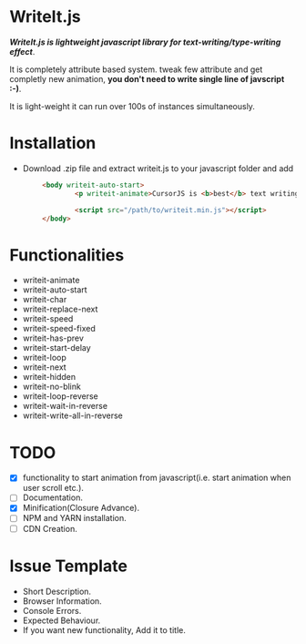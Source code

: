 # WriteIt.js
**_WriteIt.js is lightweight javascript library for text-writing/type-writing effect_**.

It is completely attribute based system. tweak few attribute and get completly new animation, **you don't need to write single line of javscript :-)**.

It is light-weight it can run over 100s of instances simultaneously.

# Installation
- Download .zip file and extract writeit.js to your javascript folder and add

```html
        <body writeit-auto-start>
                <p writeit-animate>CursorJS is <b>best</b> text writing effect <i>javascript library</i></p>

                <script src="/path/to/writeit.min.js"></script>
        </body>
```
# Functionalities

- writeit-animate
- writeit-auto-start
- writeit-char
- writeit-replace-next
- writeit-speed
- writeit-speed-fixed
- writeit-has-prev
- writeit-start-delay
- writeit-loop
- writeit-next
- writeit-hidden
- writeit-no-blink
- writeit-loop-reverse
- writeit-wait-in-reverse
- writeit-write-all-in-reverse

# TODO
- [x] functionality to start animation from javascript(i.e. start animation when user scroll etc.).
- [ ] Documentation.
- [x] Minification(Closure Advance).
- [ ] NPM and YARN installation.
- [ ] CDN Creation.

# Issue Template
- Short Description.
- Browser Information.
- Console Errors.
- Expected Behaviour.
- If you want new functionality, Add it to title.
